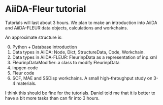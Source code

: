 AiiDA-Fleur tutorial
==============

Tutorials will last about 3 hours. We plan to make an introduction into AiiDA and AiiDA-FLEUR data objects, calculations and workchains.

An approximate structure is:

0. Python + Database introduction
1. Data types in AiiDA: Node, Dict, StructureData, Code, Workchain.
2. Data types in AiiDA-FLEUR: FleurinpData as a representation of inp.xml
3. FleurinpDataModifier: a class to modify FleurinpData
4. inpgen code
5. Fleur code
6. SCF, MAE and SSDisp workchains. A small high-throughput study on 3-4 materials.

I think this should be fine for the tutorials. Daniel told me that it is better to have a bit more tasks than can fir into 3 hours.
